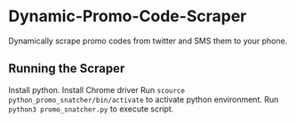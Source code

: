 # Dynamic-Promo-Code-Scraper
Dynamically scrape promo codes from twitter and SMS them to your phone.

## Running the Scraper
Install python.
Install Chrome driver
Run `scource python_promo_snatcher/bin/activate` to activate python environment.
Run `python3 promo_snatcher.py` to execute script.
